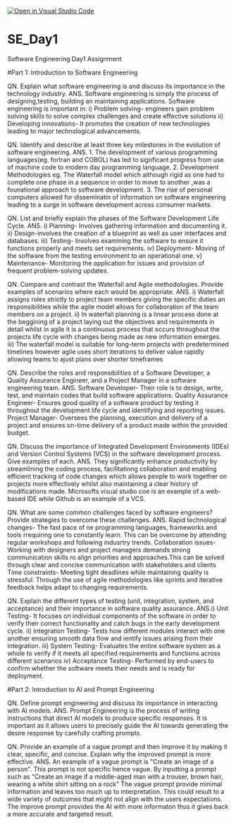[![Open in Visual Studio Code](https://classroom.github.com/assets/open-in-vscode-2e0aaae1b6195c2367325f4f02e2d04e9abb55f0b24a779b69b11b9e10269abc.svg)](https://classroom.github.com/online_ide?assignment_repo_id=18388969&assignment_repo_type=AssignmentRepo)
# SE_Day1
Software Engineering Day1 Assignment

#Part 1: Introduction to Software Engineering

QN. Explain what software engineering is and discuss its importance in the technology industry. 
ANS. Software engineering is simply the process of designing,testing, building an maintaining applications. Software engineering is important in:
i) Problem solving- engineers gain problem solving skills to solve complex challenges and create effective solutions
ii) Developing innovations- It promotes the creation of new technologies leading to major technological advancements. 


QN. Identify and describe at least three key milestones in the evolution of software engineering.
ANS. 1. The development of various programming languages(eg. fortran and COBOL) has led to signficant progress from use of machine code to modern day programming language.
2. Development Methodologies eg. The Waterfall model which although rigid as one had to complete one phase in a sequence in order to move to another ,was a founational approach to software development.
3. The rise of personal computers  allowed for disseminatin of information on software engineering leading to a surge in software development across consumer markets.

QN. List and briefly explain the phases of the Software Development Life Cycle.
ANS. i) Planning- Involves gathering information and documenting it.
ii) Design-involves the creation of a blueprint as well as user interfaces and databases.
iii) Testing- Involves examining the software to ensure it functions properly and meets set requirements.
iv) Deployment- Moving of the software from the testing environment to an operational one.
v) Maintenance- Monitoring the application for issues and provision of frequent problem-solving updates.


QN. Compare and contrast the Waterfall and Agile methodologies. Provide examples of scenarios where each would be appropriate.
ANS. i) Waterfall assigns roles strictly to project team members giving the specific duties an responsibilities while the agile model allows for collaboration of the team members on a project.
ii) In waterfall planning is a linear process done at the beggining of a project laying out the objectives and requirements in detail whilst in agile it is a continuous process that occurs throughout the projects life cycle with changes being made as new information emerges.
iii) The waterfall model is suitable for long-term projects with predetermined timelines however agile uses short iterations to deliver value rapidly allowing teams to ajust plans over shorter timeframes 


QN. Describe the roles and responsibilities of a Software Developer, a Quality Assurance Engineer, and a Project Manager in a software engineering team.
ANS. Software Developer- Their role is to design, write, test, and maintain codes that build software applications.
Quality Assurance Engineer- Ensures good quality of a software product by testing it throughout the development life cycle and identifying and reporting issues. 
Project Manager- Oversees the planning, execution and delivery of a project and ensures on-time delivery of a product made within the provided budget. 

QN. Discuss the importance of Integrated Development Environments (IDEs) and Version Control Systems (VCS) in the software development process. Give examples of each.
ANS. They significantly enhance productivity by streamlining the coding process, facilitatinng collaboration and enabling efficient tracking of code changes which allows people to work together on projects more effectively whilst also maintaining a clear history of modifications made. Microsofts visual studio coe is an example of a web-based IDE while Github is an example of a VCS.


QN. What are some common challenges faced by software engineers? Provide strategies to overcome these challenges.
ANS. Rapid technological changes- The fast pace of ne programming languages, frameworks and tools rrequiring one to constantly learn. This can be overcome by attending regular workshops and following indusrtry trends.
Collaboration issues- Working with designers and project managers demands strong communication skills ro align priorities and approaches.This can be solved through clear and concise communication with stakeholders and clients
Time constraints- Meeting tight deadlines while maintaining quality is stressful. Through the use of agile methodologies like sprints and iterative feedback helps adapt to changing requirements.


QN. Explain the different types of testing (unit, integration, system, and acceptance) and their importance in software quality assurance.
ANS.i) Unit Testing- It focuses on individual components of the software in order to verify their correct functionality and catch bugs in the early development cycle.
ii) Integration Testing- Tests how different modules interact with one another ensuring smooth data flow and ientify issues arising from their integration.
iii) System Testing- Evaluates the entire software system as a whole to verify  if it meets all specified requirements and functions across different scenarios
iv) Acceptance Testing- Performed by end-users to confirm whether the software meets their needs and is ready for deployment.


#Part 2: Introduction to AI and Prompt Engineering


QN. Define prompt engineering and discuss its importance in interacting with AI models.
ANS. Prompt Engineering is the process of writing instructions that direct AI models to produce specific responses.
It is important as it allows users to precisely guide the AI towards generating the desire response by carefully crafting prompts. 


QN. Provide an example of a vague prompt and then improve it by making it clear, specific, and concise. Explain why the improved prompt is more effective.
ANS. An example of a vague prompt is "Create an image of a person". This prompt is not specific hence vague. By inputting a prompt such as "Create an image if a middle-aged man with a trouser, brown hair, wearing a white shirt sitting on a rock" 
The vague prompt provide minimal information and leaves too much up to interpretation. This could result to a wide variety of outcomes that might not align with the users expectations. The improve prompt provides the AI with more informaton thus it gives back a more accurate and targeted result.

